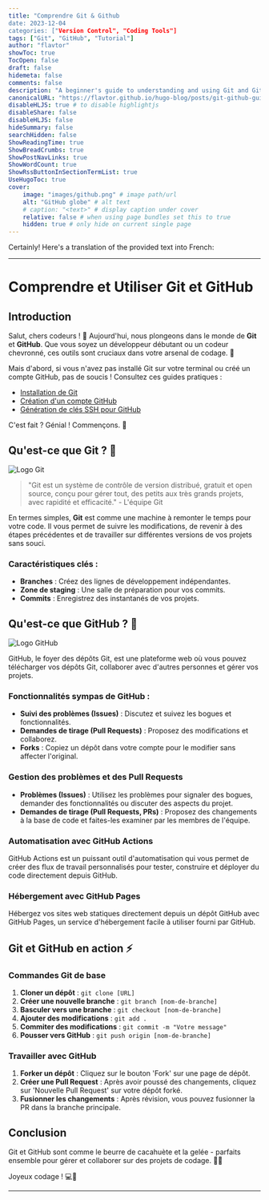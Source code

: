```yaml
---
title: "Comprendre Git & Github
date: 2023-12-04
categories: ["Version Control", "Coding Tools"]
tags: ["Git", "GitHub", "Tutorial"]
author: "flavtor"
showToc: true
TocOpen: false
draft: false
hidemeta: false
comments: false
description: "A beginner's guide to understanding and using Git and GitHub."
canonicalURL: "https://flavtor.github.io/hugo-blog/posts/git-github-guide"
disableHLJS: true # to disable highlightjs
disableShare: false
disableHLJS: false
hideSummary: false
searchHidden: false
ShowReadingTime: true
ShowBreadCrumbs: true
ShowPostNavLinks: true
ShowWordCount: true
ShowRssButtonInSectionTermList: true
UseHugoToc: true
cover:
    image: "images/github.png" # image path/url
    alt: "GitHub globe" # alt text
    # caption: "<text>" # display caption under cover
    relative: false # when using page bundles set this to true
    hidden: true # only hide on current single page
---
```


Certainly! Here's a translation of the provided text into French:

---

# Comprendre et Utiliser Git et GitHub

## Introduction

Salut, chers codeurs ! 👋 Aujourd'hui, nous plongeons dans le monde de **Git** et **GitHub**. Que vous soyez un développeur débutant ou un codeur chevronné, ces outils sont cruciaux dans votre arsenal de codage. 🚀

Mais d'abord, si vous n'avez pas installé Git sur votre terminal ou créé un compte GitHub, pas de soucis ! Consultez ces guides pratiques :

- [Installation de Git](https://git-scm.com/book/en/v2/Getting-Started-Installing-Git)
- [Création d'un compte GitHub](https://github.com/join)
- [Génération de clés SSH pour GitHub](https://docs.github.com/en/authentication/connecting-to-github-with-ssh)

C'est fait ? Génial ! Commençons. 🌟

## Qu'est-ce que Git ? 🤔

![Logo Git](https://git-scm.com/images/logos/1color-orange-lightbg@2x.png)

> "Git est un système de contrôle de version distribué, gratuit et open source, conçu pour gérer tout, des petits aux très grands projets, avec rapidité et efficacité." - L'équipe Git

En termes simples, **Git** est comme une machine à remonter le temps pour votre code. Il vous permet de suivre les modifications, de revenir à des étapes précédentes et de travailler sur différentes versions de vos projets sans souci.

### Caractéristiques clés :

- **Branches** : Créez des lignes de développement indépendantes.
- **Zone de staging** : Une salle de préparation pour vos commits.
- **Commits** : Enregistrez des instantanés de vos projets.

## Qu'est-ce que GitHub ? 🐙

![Logo GitHub](https://github.githubassets.com/assets/GitHub-Mark-ea2971cee799.png)

GitHub, le foyer des dépôts Git, est une plateforme web où vous pouvez télécharger vos dépôts Git, collaborer avec d'autres personnes et gérer vos projets.

### Fonctionnalités sympas de GitHub :

- **Suivi des problèmes (Issues)** : Discutez et suivez les bogues et fonctionnalités.
- **Demandes de tirage (Pull Requests)** : Proposez des modifications et collaborez.
- **Forks** : Copiez un dépôt dans votre compte pour le modifier sans affecter l'original.

### Gestion des problèmes et des Pull Requests

- **Problèmes (Issues)** : Utilisez les problèmes pour signaler des bogues, demander des fonctionnalités ou discuter des aspects du projet.
- **Demandes de tirage (Pull Requests, PRs)** : Proposez des changements à la base de code et faites-les examiner par les membres de l'équipe.

### Automatisation avec GitHub Actions

GitHub Actions est un puissant outil d'automatisation qui vous permet de créer des flux de travail personnalisés pour tester, construire et déployer du code directement depuis GitHub.

### Hébergement avec GitHub Pages

Hébergez vos sites web statiques directement depuis un dépôt GitHub avec GitHub Pages, un service d'hébergement facile à utiliser fourni par GitHub.

## Git et GitHub en action ⚡

### Commandes Git de base

1. **Cloner un dépôt** : `git clone [URL]`
2. **Créer une nouvelle branche** : `git branch [nom-de-branche]`
3. **Basculer vers une branche** : `git checkout [nom-de-branche]`
4. **Ajouter des modifications** : `git add .`
5. **Commiter des modifications** : `git commit -m "Votre message"`
6. **Pousser vers GitHub** : `git push origin [nom-de-branche]`

### Travailler avec GitHub

1. **Forker un dépôt** : Cliquez sur le bouton 'Fork' sur une page de dépôt.
2. **Créer une Pull Request** : Après avoir poussé des changements, cliquez sur 'Nouvelle Pull Request' sur votre dépôt forké.
3. **Fusionner les changements** : Après révision, vous pouvez fusionner la PR dans la branche principale.

## Conclusion

Git et GitHub sont comme le beurre de cacahuète et la gelée - parfaits ensemble pour gérer et collaborer sur des projets de codage. 🥜🍇

Joyeux codage ! 💻🎉

---